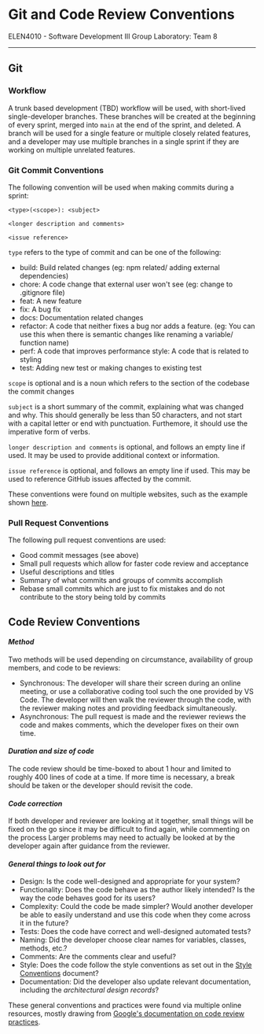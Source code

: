 # Git and Code Review Conventions
ELEN4010 - Software Development III
Group Laboratory: Team 8

---

## Git

### Workflow

A trunk based development (TBD) workflow will be used, with short-lived single-developer branches. These branches will be created at the beginning of every sprint, merged into `main` at the end of the sprint, and deleted. A branch will be used for a single feature or multiple closely related features, and a developer may use multiple branches in a single sprint if they are working on multiple unrelated features.

### Git Commit Conventions

The following convention will be used when making commits during a sprint:

    <type>(<scope>): <subject>

    <longer description and comments>

    <issue reference>

`type` refers to the type of commit and can be one of the following:
- build: Build related changes (eg: npm related/ adding external dependencies)
- chore: A code change that external user won't see (eg: change to .gitignore file)
- feat: A new feature
- fix: A bug fix
- docs: Documentation related changes
- refactor: A code that neither fixes a bug nor adds a feature. (eg: You can use this when there is semantic changes like renaming a variable/ function name)
- perf: A code that improves performance
style: A code that is related to styling
- test: Adding new test or making changes to existing test

`scope` is optional and is a noun which refers to the section of the codebase the commit changes

`subject` is a short summary of the commit, explaining what was changed and why. This should generally be less than 50 characters, and not start with a capital letter or end with punctuation. Furthemore, it should use the imperative form of verbs.

`longer description and comments` is optional, and follows an empty line if used. It may be used to provide additional context or information.

`issue reference` is optional, and follows an empty line if used. This may be used to reference GitHub issues affected by the commit.

These conventions were found on multiple websites, such as the example shown [here](https://dev.to/i5han3/git-commit-message-convention-that-you-can-follow-1709).

### Pull Request Conventions

The following pull request conventions are used:

- Good commit messages (see above)
- Small pull requests which allow for faster code review and acceptance
- Useful descriptions and titles
- Summary of what commits and groups of commits accomplish
- Rebase small commits which are just to fix mistakes and do not contribute to the story being told by commits

## Code Review Conventions

#### _Method_
Two methods will be used depending on circumstance, availability of group members, and code to be reviews:
- Synchronous: The developer will share their screen during an online meeting, or use a collaborative coding tool such the one provided by VS Code. The developer will then walk the reviewer through the code, with the reviewer making notes and providing feedback simultaneously.
- Asynchronous: The pull request is made and the reviewer reviews the code and makes comments, which the developer fixes on their own time.

#### _Duration and size of code_
The code review should be time-boxed to about 1 hour and limited to roughly 400 lines of code at a time. If more time is necessary, a break should be taken or the developer should revisit the code.

#### _Code correction_
If both developer and reviewer are looking at it together, small things will be fixed on the go since it may be difficult to find again, while commenting on the process Larger problems may need to actually be looked at by the developer again after guidance from the reviewer.

#### _General things to look out for_
- Design: Is the code well-designed and appropriate for your system?
- Functionality: Does the code behave as the author likely intended? Is the way the code behaves good for its users?
- Complexity: Could the code be made simpler? Would another developer be able to easily understand and use this code when they come across it in the future?
- Tests: Does the code have correct and well-designed automated tests?
- Naming: Did the developer choose clear names for variables, classes, methods, etc.?
- Comments: Are the comments clear and useful?
- Style: Does the code follow the style conventions as set out in the [Style Conventions](Style%20Conventions.md) document?
- Documentation: Did the developer also update relevant documentation, including the _architectural design records_?

These general conventions and practices were found via multiple online resources, mostly drawing from [Google's documentation on code review practices](https://google.github.io/eng-practices/review/).




